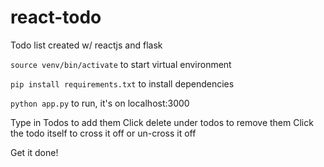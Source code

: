 # react-todo
Todo list created w/ reactjs and flask

<code>source venv/bin/activate</code> to start virtual environment

<code>pip install requirements.txt</code> to install dependencies

<code>python app.py</code> to run, it's on localhost:3000

Type in Todos to add them
Click delete under todos to remove them
Click the todo itself to cross it off or un-cross it off


Get it done!
